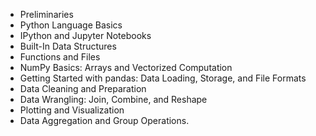 - Preliminaries
- Python Language Basics
- IPython and Jupyter Notebooks
- Built-In Data Structures
- Functions and Files
- NumPy Basics: Arrays and Vectorized Computation
- Getting Started with pandas: Data Loading, Storage, and File Formats
- Data Cleaning and Preparation
- Data Wrangling: Join, Combine, and Reshape
- Plotting and Visualization
- Data Aggregation and Group Operations.
